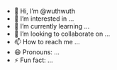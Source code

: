 - 👋 Hi, I’m @wuthwuth
- 👀 I’m interested in ...
- 🌱 I’m currently learning ...
- 💞️ I’m looking to collaborate on ...
- 📫 How to reach me ...
- 😄 Pronouns: ...
- ⚡ Fun fact: ...

<!---
wuthwuth/wuthwuth is a ✨ special ✨ repository because its `README.md` (this file) appears on your GitHub profile.
You can click the Preview link to take a look at your changes.
--->
